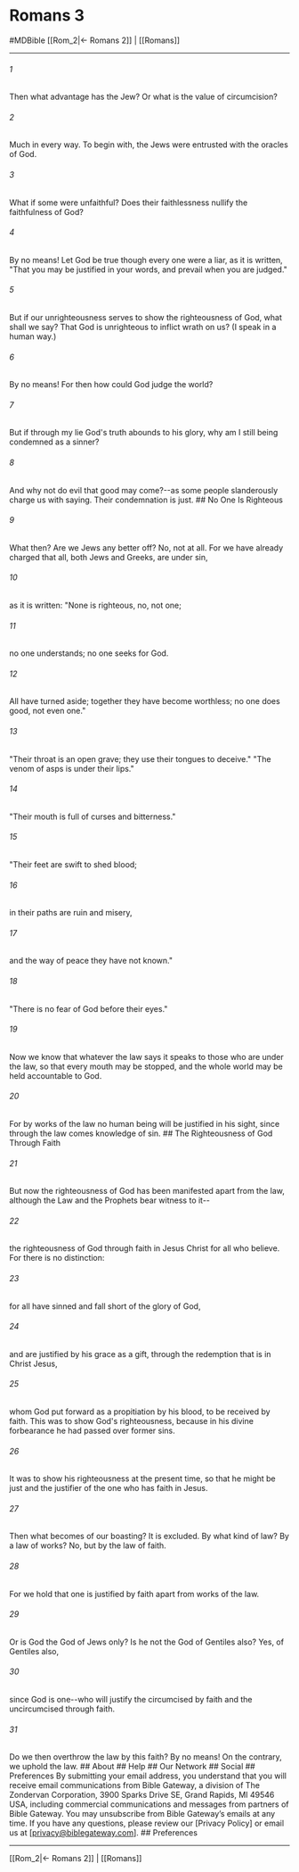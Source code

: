 # Romans 3
#MDBible
[[Rom_2|← Romans 2]] | [[Romans]]

***


###### 1 
Then what advantage has the Jew? Or what is the value of circumcision? 

###### 2 
Much in every way. To begin with, the Jews were entrusted with the oracles of God. 

###### 3 
What if some were unfaithful? Does their faithlessness nullify the faithfulness of God? 

###### 4 
By no means! Let God be true though every one were a liar, as it is written, "That you may be justified in your words, and prevail when you are judged." 

###### 5 
But if our unrighteousness serves to show the righteousness of God, what shall we say? That God is unrighteous to inflict wrath on us? (I speak in a human way.) 

###### 6 
By no means! For then how could God judge the world? 

###### 7 
But if through my lie God's truth abounds to his glory, why am I still being condemned as a sinner? 

###### 8 
And why not do evil that good may come?--as some people slanderously charge us with saying. Their condemnation is just. ## No One Is Righteous 

###### 9 
What then? Are we Jews any better off? No, not at all. For we have already charged that all, both Jews and Greeks, are under sin, 

###### 10 
as it is written: "None is righteous, no, not one; 

###### 11 
no one understands; no one seeks for God. 

###### 12 
All have turned aside; together they have become worthless; no one does good, not even one." 

###### 13 
"Their throat is an open grave; they use their tongues to deceive." "The venom of asps is under their lips." 

###### 14 
"Their mouth is full of curses and bitterness." 

###### 15 
"Their feet are swift to shed blood; 

###### 16 
in their paths are ruin and misery, 

###### 17 
and the way of peace they have not known." 

###### 18 
"There is no fear of God before their eyes." 

###### 19 
Now we know that whatever the law says it speaks to those who are under the law, so that every mouth may be stopped, and the whole world may be held accountable to God. 

###### 20 
For by works of the law no human being will be justified in his sight, since through the law comes knowledge of sin. ## The Righteousness of God Through Faith 

###### 21 
But now the righteousness of God has been manifested apart from the law, although the Law and the Prophets bear witness to it-- 

###### 22 
the righteousness of God through faith in Jesus Christ for all who believe. For there is no distinction: 

###### 23 
for all have sinned and fall short of the glory of God, 

###### 24 
and are justified by his grace as a gift, through the redemption that is in Christ Jesus, 

###### 25 
whom God put forward as a propitiation by his blood, to be received by faith. This was to show God's righteousness, because in his divine forbearance he had passed over former sins. 

###### 26 
It was to show his righteousness at the present time, so that he might be just and the justifier of the one who has faith in Jesus. 

###### 27 
Then what becomes of our boasting? It is excluded. By what kind of law? By a law of works? No, but by the law of faith. 

###### 28 
For we hold that one is justified by faith apart from works of the law. 

###### 29 
Or is God the God of Jews only? Is he not the God of Gentiles also? Yes, of Gentiles also, 

###### 30 
since God is one--who will justify the circumcised by faith and the uncircumcised through faith. 

###### 31 
Do we then overthrow the law by this faith? By no means! On the contrary, we uphold the law. ## About ## Help ## Our Network ## Social ## Preferences By submitting your email address, you understand that you will receive email communications from Bible Gateway, a division of The Zondervan Corporation, 3900 Sparks Drive SE, Grand Rapids, MI 49546 USA, including commercial communications and messages from partners of Bible Gateway. You may unsubscribe from Bible Gateway&rsquo;s emails at any time. If you have any questions, please review our [Privacy Policy] or email us at [privacy@biblegateway.com]. ## Preferences

***

[[Rom_2|← Romans 2]] | [[Romans]]
